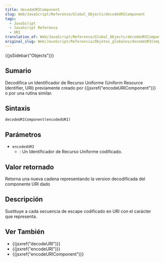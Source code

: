 ```yaml
---
title: decodeURIComponent
slug: Web/JavaScript/Reference/Global_Objects/decodeURIComponent
tags:
  - JavaScript
  - JavaScript Reference
  - URI
translation_of: Web/JavaScript/Reference/Global_Objects/decodeURIComponent
original_slug: Web/JavaScript/Referencia/Objetos_globales/decodeURIComponent
---
```


{{jsSidebar("Objects")}}

## Sumario

Decodifica un Identificador de Recurso Uniforme (Uniform Resource Identifier, URI) previamente creado por {{jsxref("encodeURIComponent")}} o por una rutina similar.

## Sintaxis

`decodeURIComponent(encodedURI)`

## Parámetros

- `encodedURI`
  - : Un Identificador de Recurso Uniforme codificado.

## Valor retornado

Retorna una nueva cadena representando la version decodificada del componente URI dado

## Descripción

Sustituye a cada secuencia de escape codificado en URI con el carácter que representa.

## Ver También

- {{jsxref("decodeURI")}}
- {{jsxref("encodeURI")}}
- {{jsxref("encodeURIComponent")}}
